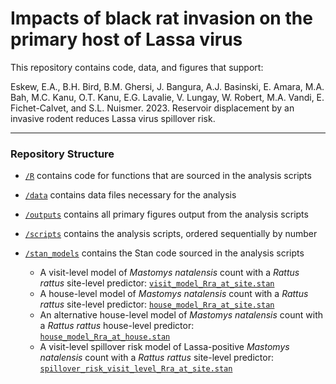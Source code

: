 # Impacts of black rat invasion on the primary host of Lassa virus

This repository contains code, data, and figures that support:

Eskew, E.A., B.H. Bird, B.M. Ghersi, J. Bangura, A.J. Basinski, E. Amara, M.A. Bah, M.C. Kanu, O.T. Kanu, E.G. Lavalie, V. Lungay, W. Robert, M.A. Vandi, E. Fichet-Calvet, and S.L. Nuismer. 2023. Reservoir displacement by an invasive rodent reduces Lassa virus spillover risk.

--- 

### Repository Structure

- [`/R`](/R) contains code for functions that are sourced in the analysis scripts

- [`/data`](/data) contains data files necessary for the analysis

- [`/outputs`](/outputs) contains all primary figures output from the analysis scripts

- [`/scripts`](/scripts) contains the analysis scripts, ordered sequentially by number

- [`/stan_models`](/stan_models) contains the Stan code sourced in the analysis scripts
  - A visit-level model of _Mastomys natalensis_ count with a _Rattus rattus_ site-level predictor: [`visit_model_Rra_at_site.stan`](/stan_models/visit_model_Rra_at_site.stan)
  - A house-level model of _Mastomys natalensis_ count with a _Rattus rattus_ site-level predictor: [`house_model_Rra_at_site.stan`](/stan_models/house_model_Rra_at_site.stan)
  - An alternative house-level model of _Mastomys natalensis_ count with a _Rattus rattus_ house-level predictor: [`house_model_Rra_at_house.stan`](/stan_models/house_model_Rra_at_house.stan)
  - A visit-level spillover risk model of Lassa-positive _Mastomys natalensis_ count with a _Rattus rattus_ site-level predictor: [`spillover_risk_visit_level_Rra_at_site.stan`](/stan_models/spillover_risk_visit_level_Rra_at_site.stan)